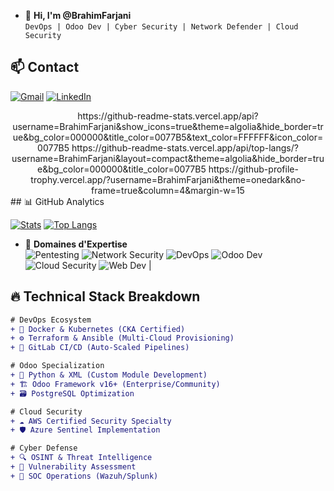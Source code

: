 - 👋 **Hi, I'm @BrahimFarjani**  
  `DevOps | Odoo Dev | Cyber Security | Network Defender | Cloud Security`


## 📫 Contact

[![Gmail](https://img.shields.io/badge/Gmail-D14836?style=for-the-badge&logo=gmail&logoColor=white)](mailto:farjaniibrahim2004@gmail.com)
[![LinkedIn](https://img.shields.io/badge/LinkedIn-0077B5?style=for-the-badge&logo=linkedin&logoColor=white)](https://www.linkedin.com/in/brahim-farjani-543b9030a/)

<div align="center">
https://github-readme-stats.vercel.app/api?username=BrahimFarjani&show_icons=true&theme=algolia&hide_border=true&bg_color=000000&title_color=0077B5&text_color=FFFFFF&icon_color=0077B5
https://github-readme-stats.vercel.app/api/top-langs/?username=BrahimFarjani&layout=compact&theme=algolia&hide_border=true&bg_color=000000&title_color=0077B5
https://github-profile-trophy.vercel.app/?username=BrahimFarjani&theme=onedark&no-frame=true&column=4&margin-w=15

</div>
## 📊 GitHub Analytics

[![Stats](https://github-readme-stats.vercel.app/api?username=BrahimFarjani&show_icons=true&theme=dark)](https://github.com/BrahimFarjani)
[![Top Langs](https://github-readme-stats.vercel.app/api/top-langs/?username=BrahimFarjani&layout=compact)](https://github.com/BrahimFarjani)


- 🔭 **Domaines d'Expertise**  
  ![Pentesting](https://img.shields.io/badge/-PenTesting-0077B5?style=flat&logo=linux&logoColor=white)
  ![Network Security](https://img.shields.io/badge/-Network_Security-000000?style=flat&logo=cisco&logoColor=white)
  ![DevOps](https://img.shields.io/badge/-DevOps-0077B5?style=flat&logo=kubernetes&logoColor=white)
  ![Odoo Dev](https://img.shields.io/badge/-Odoo_Development-000000?style=flat&logo=odoo&logoColor=white)
  ![Cloud Security](https://img.shields.io/badge/-Cloud_Security-0077B5?style=flat&logo=aws&logoColor=white)
  ![Web Dev](https://img.shields.io/badge/-Web_Development-000000?style=flat&logo=html5&logoColor=white)
                                                  |

## 🔥 **Technical Stack Breakdown**

```diff
# DevOps Ecosystem
+ 🐳 Docker & Kubernetes (CKA Certified)
+ ⚙️ Terraform & Ansible (Multi-Cloud Provisioning)
+ 🔄 GitLab CI/CD (Auto-Scaled Pipelines)

# Odoo Specialization
+ 🐍 Python & XML (Custom Module Development)
+ 🏗️ Odoo Framework v16+ (Enterprise/Community)
+ 🗃️ PostgreSQL Optimization

# Cloud Security
+ ☁️ AWS Certified Security Specialty
+ 🛡️ Azure Sentinel Implementation

# Cyber Defense
+ 🔍 OSINT & Threat Intelligence
+ 💉 Vulnerability Assessment
+ 🚨 SOC Operations (Wazuh/Splunk)
